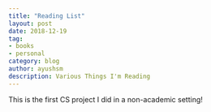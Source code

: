 ```yaml
---
title: "Reading List"
layout: post
date: 2018-12-19
tag:
- books
- personal
category: blog
author: ayushsm
description: Various Things I'm Reading
---
```


This is the first CS project I did in a non-academic setting!